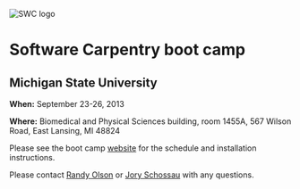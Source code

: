 ![SWC logo](http://software-carpentry.org/img/software-carpentry-banner.png)
# Software Carpentry boot camp
## Michigan State University
**When:** September 23-26, 2013

**Where:** Biomedical and Physical Sciences building, room 1455A, 567 Wilson Road, East Lansing, MI 48824

Please see the boot camp [website](http://swcarpentry.github.io/boot-camps/2013-09-23-msu/) for the schedule and installation instructions.

Please contact [Randy Olson](mailto:rso@randalolson.com) or [Jory Schossau](mailto:jory@msu.edu) with any questions.
